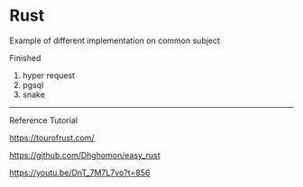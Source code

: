 # Rust 

Example of different implementation on common subject

Finished 

1. hyper request
2. pgsql
3. snake

---

Reference Tutorial

https://tourofrust.com/

https://github.com/Dhghomon/easy_rust

https://youtu.be/DnT_7M7L7vo?t=856
